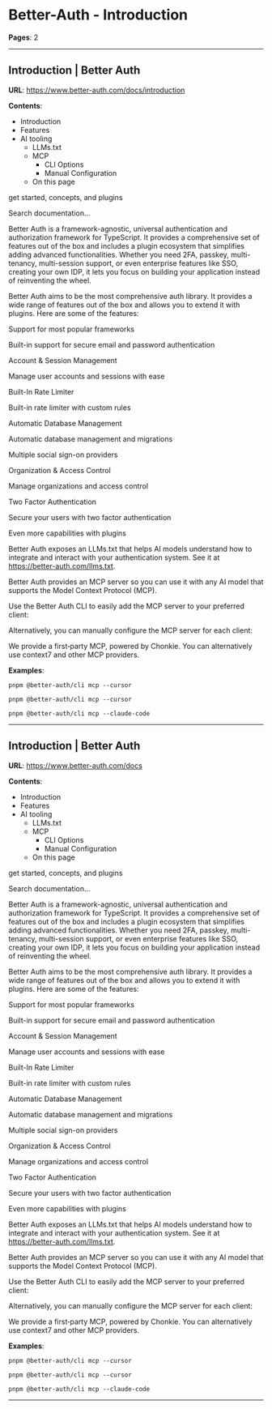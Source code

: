 # Better-Auth - Introduction

**Pages**: 2

---

## Introduction | Better Auth

**URL**: https://www.better-auth.com/docs/introduction

**Contents**:
- Introduction
- Features
- AI tooling
  - LLMs.txt
  - MCP
    - CLI Options
    - Manual Configuration
  - On this page

get started, concepts, and plugins

Search documentation...

Better Auth is a framework-agnostic, universal authentication and authorization framework for TypeScript. It provides a comprehensive set of features out of the box and includes a plugin ecosystem that simplifies adding advanced functionalities. Whether you need 2FA, passkey, multi-tenancy, multi-session support, or even enterprise features like SSO, creating your own IDP, it lets you focus on building your application instead of reinventing the wheel.

Better Auth aims to be the most comprehensive auth library. It provides a wide range of features out of the box and allows you to extend it with plugins. Here are some of the features:

Support for most popular frameworks

Built-in support for secure email and password authentication

Account & Session Management

Manage user accounts and sessions with ease

Built-In Rate Limiter

Built-in rate limiter with custom rules

Automatic Database Management

Automatic database management and migrations

Multiple social sign-on providers

Organization & Access Control

Manage organizations and access control

Two Factor Authentication

Secure your users with two factor authentication

Even more capabilities with plugins

Better Auth exposes an LLMs.txt that helps AI models understand how to integrate and interact with your authentication system. See it at https://better-auth.com/llms.txt.

Better Auth provides an MCP server so you can use it with any AI model that supports the Model Context Protocol (MCP).

Use the Better Auth CLI to easily add the MCP server to your preferred client:

Alternatively, you can manually configure the MCP server for each client:

We provide a first‑party MCP, powered by Chonkie. You can alternatively use context7 and other MCP providers.

**Examples**:

```text
pnpm @better-auth/cli mcp --cursor
```

```text
pnpm @better-auth/cli mcp --cursor
```

```text
pnpm @better-auth/cli mcp --claude-code
```

---

## Introduction | Better Auth

**URL**: https://www.better-auth.com/docs

**Contents**:
- Introduction
- Features
- AI tooling
  - LLMs.txt
  - MCP
    - CLI Options
    - Manual Configuration
  - On this page

get started, concepts, and plugins

Search documentation...

Better Auth is a framework-agnostic, universal authentication and authorization framework for TypeScript. It provides a comprehensive set of features out of the box and includes a plugin ecosystem that simplifies adding advanced functionalities. Whether you need 2FA, passkey, multi-tenancy, multi-session support, or even enterprise features like SSO, creating your own IDP, it lets you focus on building your application instead of reinventing the wheel.

Better Auth aims to be the most comprehensive auth library. It provides a wide range of features out of the box and allows you to extend it with plugins. Here are some of the features:

Support for most popular frameworks

Built-in support for secure email and password authentication

Account & Session Management

Manage user accounts and sessions with ease

Built-In Rate Limiter

Built-in rate limiter with custom rules

Automatic Database Management

Automatic database management and migrations

Multiple social sign-on providers

Organization & Access Control

Manage organizations and access control

Two Factor Authentication

Secure your users with two factor authentication

Even more capabilities with plugins

Better Auth exposes an LLMs.txt that helps AI models understand how to integrate and interact with your authentication system. See it at https://better-auth.com/llms.txt.

Better Auth provides an MCP server so you can use it with any AI model that supports the Model Context Protocol (MCP).

Use the Better Auth CLI to easily add the MCP server to your preferred client:

Alternatively, you can manually configure the MCP server for each client:

We provide a first‑party MCP, powered by Chonkie. You can alternatively use context7 and other MCP providers.

**Examples**:

```text
pnpm @better-auth/cli mcp --cursor
```

```text
pnpm @better-auth/cli mcp --cursor
```

```text
pnpm @better-auth/cli mcp --claude-code
```

---
